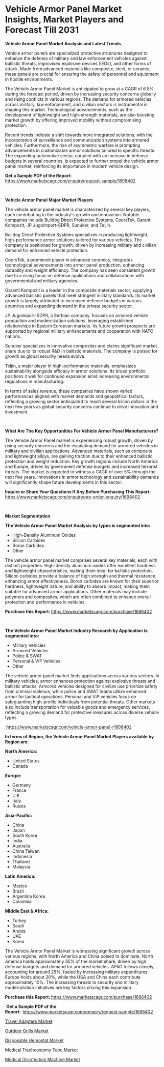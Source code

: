 <p><h1>Vehicle Armor Panel Market Insights, Market Players and Forecast Till 2031</h1></p><p><strong>Vehicle Armor Panel Market Analysis and Latest Trends</strong></p>
<p><p>Vehicle armor panels are specialized protective structures designed to enhance the defense of military and law enforcement vehicles against ballistic threats, improvised explosive devices (IEDs), and other forms of attack. Made from advanced materials like composite, steel, or ceramic, these panels are crucial for ensuring the safety of personnel and equipment in hostile environments.</p><p>The Vehicle Armor Panel Market is anticipated to grow at a CAGR of 6.5% during the forecast period, driven by increasing security concerns globally and rising conflicts in various regions. The demand for armored vehicles across military, law enforcement, and civilian sectors is instrumental in shaping this market. Technological advancements, such as the development of lightweight and high-strength materials, are also boosting market growth by offering improved mobility without compromising protection.</p><p>Recent trends indicate a shift towards more integrated solutions, with the incorporation of surveillance and communication systems into armored vehicles. Furthermore, the rise of asymmetric warfare is prompting advancements in customizable armor solutions tailored to specific threats. The expanding automotive sector, coupled with an increase in defense budgets in several countries, is expected to further propel the vehicle armor panel market, reinforcing its importance in modern vehicle design.</p></p>
<p><strong>Get a Sample PDF of the Report:&nbsp;</strong> <a href="https://www.marketscagr.com/enquiry/request-sample/1698402?utm_campaign=1278&utm_medium=2&utm_source=Github&utm_content=ia&utm_term=20102024&utm_id=vehicle-armor-panel">https://www.marketscagr.com/enquiry/request-sample/1698402</a></p>
<p>&nbsp;</p>
<p><strong>Vehicle Armor Panel Major Market Players</strong></p>
<p><p>The vehicle armor panel market is characterized by several key players, each contributing to the industry's growth and innovation. Notable companies include Bulldog Direct Protective Systems, CoorsTek, Garanti Kompozit, JP Jugoimport-SDPR, Sunuker, and Teijin.</p><p>Bulldog Direct Protective Systems specializes in producing lightweight, high-performance armor solutions tailored for various vehicles. The company is positioned for growth, driven by increasing military and civilian demand for enhanced vehicle protection. </p><p>CoorsTek, a prominent player in advanced ceramics, integrates technological advancements into armor panel production, enhancing durability and weight efficiency. The company has seen consistent growth due to a rising focus on defense applications and collaborations with governmental and military agencies.</p><p>Garanti Kompozit is a leader in the composite materials sector, supplying advanced ballistic panels that meet stringent military standards. Its market growth is largely attributed to increased defense budgets in various countries and expanding demand in the private security sector.</p><p>JP Jugoimport-SDPR, a Serbian company, focuses on armored vehicle production and modernization solutions, leveraging established relationships in Eastern European markets. Its future growth prospects are supported by regional military enhancements and cooperation with NATO nations.</p><p>Sunuker specializes in innovative composites and claims significant market share due to its robust R&D in ballistic materials. The company is poised for growth as global security needs evolve.</p><p>Teijin, a major player in high-performance materials, emphasizes sustainability alongside efficacy in armor solutions. Its broad portfolio positions it well for continued expansion amid increasing environmental regulations in manufacturing.</p><p>In terms of sales revenue, these companies have shown varied performances aligned with market demands and geopolitical factors, reflecting a growing sector anticipated to reach several billion dollars in the next few years as global security concerns continue to drive innovation and investment.</p></p>
<p>&nbsp;</p>
<p><strong>What Are The Key Opportunities For Vehicle Armor Panel Manufacturers?</strong></p>
<p><p>The Vehicle Armor Panel market is experiencing robust growth, driven by rising security concerns and the escalating demand for armored vehicles in military and civilian applications. Advanced materials, such as composite and lightweight alloys, are gaining traction due to their enhanced ballistic protection and weight reduction. Key growth regions include North America and Europe, driven by government defense budgets and increased terrorist threats. The market is expected to witness a CAGR of over 5% through the next five years. Innovations in armor technology and sustainability demands will significantly shape future developments in this sector.</p></p>
<p><strong>Inquire or Share Your Questions If Any Before Purchasing This Report:</strong> <a href="https://www.marketscagr.com/enquiry/pre-order-enquiry/1698402?utm_campaign=1278&utm_medium=2&utm_source=Github&utm_content=ia&utm_term=20102024&utm_id=vehicle-armor-panel">https://www.marketscagr.com/enquiry/pre-order-enquiry/1698402</a></p>
<p>&nbsp;</p>
<p><strong>Market Segmentation</strong></p>
<p><strong>The Vehicle Armor Panel Market Analysis by types is segmented into:</strong></p>
<p><ul><li>High-Density Aluminum Oxides</li><li>Silicon Carbides</li><li>Boron Carbides</li><li>Other</li></ul></p>
<p><p>The vehicle armor panel market comprises several key materials, each with distinct properties. High-density aluminum oxides offer excellent hardness and lightweight characteristics, making them ideal for ballistic protection. Silicon carbides provide a balance of high strength and thermal resistance, enhancing armor effectiveness. Boron carbides are known for their superior hardness, lightweight nature, and ability to absorb impact, making them suitable for advanced armor applications. Other materials may include polymers and composites, which are often combined to enhance overall protection and performance in vehicles.</p></p>
<p><strong>Purchase this Report:&nbsp;</strong><a href="https://www.marketscagr.com/purchase/1698402?utm_campaign=1278&utm_medium=2&utm_source=Github&utm_content=ia&utm_term=20102024&utm_id=vehicle-armor-panel">https://www.marketscagr.com/purchase/1698402</a></p>
<p>&nbsp;</p>
<p><strong>The Vehicle Armor Panel Market Industry Research by Application is segmented into:</strong></p>
<p><ul><li>Military Vehicles</li><li>Armored Vehicles</li><li>Police & SWAT</li><li>Personal & VIP Vehicles</li><li>Other</li></ul></p>
<p><p>The vehicle armor panel market finds applications across various sectors. In military vehicles, armor enhances protection against explosive threats and ballistic attacks. Armored vehicles designed for civilian use prioritize safety from criminal violence, while police and SWAT teams utilize enhanced armor for tactical operations. Personal and VIP vehicles focus on safeguarding high-profile individuals from potential threats. Other markets also include transportation for valuable goods and emergency services, reflecting a growing demand for protective measures across diverse vehicle types.</p></p>
<p><a href="https://www.marketscagr.com/vehicle-armor-panel-r1698402?utm_campaign=1278&utm_medium=2&utm_source=Github&utm_content=ia&utm_term=20102024&utm_id=vehicle-armor-panel">&nbsp;https://www.marketscagr.com/vehicle-armor-panel-r1698402</a></p>
<p><strong>In terms of Region, the Vehicle Armor Panel Market Players available by Region are:</strong></p>
<p>
    <p> <strong> North America: </strong>
        <ul>
            <li>United States</li>
            <li>Canada</li>
        </ul>
        </p> 
    <p> <strong> Europe: </strong>
        <ul>
            <li>Germany</li>
            <li>France</li>
            <li>U.K.</li>
            <li>Italy</li>
            <li>Russia</li>
        </ul>
        </p> 
    <p> <strong> Asia-Pacific: </strong>
        <ul>
            <li>China</li>
            <li>Japan</li>
            <li>South Korea</li>
            <li>India</li>
            <li>Australia</li>
            <li>China Taiwan</li>
            <li>Indonesia</li>
            <li>Thailand</li>
            <li>Malaysia</li>
        </ul>
        </p> 
    <p> <strong> Latin America: </strong>
        <ul>
            <li>Mexico</li>
            <li>Brazil</li>
            <li>Argentina Korea</li>
            <li>Colombia</li>
        </ul>
        </p> 
    <p> <strong> Middle East & Africa: </strong>
        <ul>
            <li>Turkey</li>
            <li>Saudi</li>
            <li>Arabia</li>
            <li>UAE</li>
            <li>Korea</li>
        </ul>
    </p>
    </p>
<p><p>The Vehicle Armor Panel Market is witnessing significant growth across various regions, with North America and China poised to dominate. North America holds approximately 35% of the market share, driven by high defense budgets and demand for armored vehicles. APAC follows closely, accounting for around 25%, fueled by increasing military expenditures. Europe holds about 20%, while the USA and China each contribute approximately 10%. The increasing threats to security and military modernization initiatives are key factors driving this expansion.</p></p>
<p><strong>Purchase this Report: </strong><a href="https://www.marketscagr.com/purchase/1698402?utm_campaign=1278&utm_medium=2&utm_source=Github&utm_content=ia&utm_term=20102024&utm_id=vehicle-armor-panel">https://www.marketscagr.com/purchase/1698402</a></p>
<p>&nbsp;<strong>Get a Sample PDF of the Report:&nbsp;&nbsp;</strong><a href="https://www.marketscagr.com/enquiry/request-sample/1698402?utm_campaign=1278&utm_medium=2&utm_source=Github&utm_content=ia&utm_term=20102024&utm_id=vehicle-armor-panel">https://www.marketscagr.com/enquiry/request-sample/1698402</a></p>
<p><strong></strong></p>
<p><p><a href="https://github.com/elenif62bh/Market-Research-Report-List-1/blob/main/travel-adapters-market.md?utm_campaign=1278&utm_medium=2&utm_source=Github&utm_content=ia&utm_term=20102024&utm_id=vehicle-armor-panel">Travel Adapters Market</a></p><p><a href="https://github.com/AKSHATREPORTPRIME/Market-Research-Report-List-6/blob/main/outdoor-grills-market.md?utm_campaign=1278&utm_medium=2&utm_source=Github&utm_content=ia&utm_term=20102024&utm_id=vehicle-armor-panel">Outdoor Grills Market</a></p><p><a href="https://www.linkedin.com/pulse/disposable-hemostat-market-outlook-current-assessment-ykjce?utm_campaign=1278&utm_medium=2&utm_source=Github&utm_content=ia&utm_term=20102024&utm_id=vehicle-armor-panel">Disposable Hemostat Market</a></p><p><a href="https://www.linkedin.com/pulse/exploring-medical-tracheostomy-tube-market-dynamics-k8pdc?utm_campaign=1278&utm_medium=2&utm_source=Github&utm_content=ia&utm_term=20102024&utm_id=vehicle-armor-panel">Medical Tracheostomy Tube Market</a></p><p><a href="https://www.linkedin.com/pulse/insights-medical-disinfection-machine-industry-market-financial-bfvoe?utm_campaign=1278&utm_medium=2&utm_source=Github&utm_content=ia&utm_term=20102024&utm_id=vehicle-armor-panel">Medical Disinfection Machine Market</a></p></p>